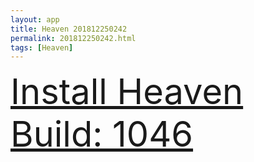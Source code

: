 ```yaml
---
layout: app
title: Heaven 201812250242
permalink: 201812250242.html
tags: [Heaven]
---
```

<div class="pure-g">
    <div class="pure-u-1-1" style="font-size: 4em">
        <a class="pure-button-primary" href="itms-services://?action=download-manifest&url=https%3A%2F%2Flitsungyisigono.github.io%2FTestScript%2Fmanifests%2F201812250242.plist"><i class="fa fa-download" aria-hidden="true"></i>Install Heaven Build: 1046</a>
    </div>
</div>